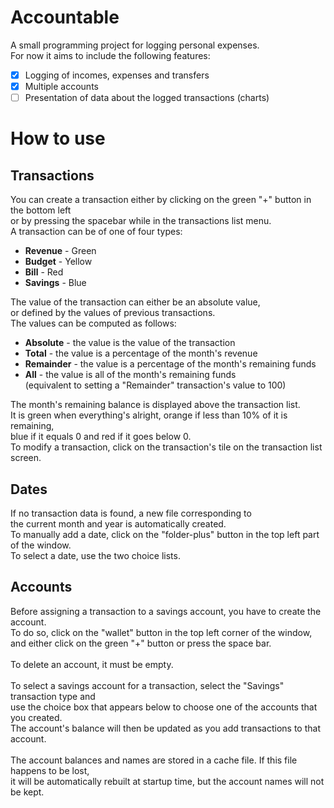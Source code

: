 # Accountable
A small programming project for logging personal expenses.\
For now it aims to include the following features:
- [x] Logging of incomes, expenses and transfers
- [x] Multiple accounts
- [ ] Presentation of data about the logged transactions (charts)

# How to use

## Transactions
You can create a transaction either by clicking on the green "+" button in the bottom left \
or by pressing the spacebar while in the transactions list menu. \
A transaction can be of one of four types:

- **Revenue** - Green
- **Budget** - Yellow
- **Bill** - Red
- **Savings** - Blue

The value of the transaction can either be an absolute value, \
or defined by the values of previous transactions. \
The values can be computed as follows:

- **Absolute** - the value is the value of the transaction
- **Total** - the value is a percentage of the month's revenue
- **Remainder** - the value is a percentage of the month's remaining funds
- **All** - the value is all of the month's remaining funds \
(equivalent to setting a "Remainder" transaction's value to 100)

The month's remaining balance is displayed above the transaction list. \
It is green when everything's alright, orange if less than 10% of it is remaining, \
blue if it equals 0 and red if it goes below 0. \
To modify a transaction, click on the transaction's tile on the transaction list screen.

## Dates
If no transaction data is found, a new file corresponding to \
the current month and year is automatically created. \
To manually add a date, click on the "folder-plus" button in the top left part of the window. \
To select a date, use the two choice lists.

## Accounts
Before assigning a transaction to a savings account, you have to create the account. \
To do so, click on the "wallet" button in the top left corner of the window, \
and either click on the green "+" button or press the space bar. \
\
To delete an account, it must be empty. \
\
To select a savings account for a transaction, select the "Savings" transaction type and \
use the choice box that appears below to choose one of the accounts that you created. \
The account's balance will then be updated as you add transactions to that account. \
\
The account balances and names are stored in a cache file. If this file happens to be lost, \
it will be automatically rebuilt at startup time, but the account names will not be kept.
